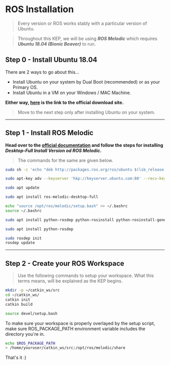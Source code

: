 # ROS Installation

> Every version or ROS works stably with a particular version of Ubuntu.

> Throughout this KEP, we will be using ***ROS Melodic*** which requires ***Ubuntu 18.04 (Bionic Beaver)*** to run.

## Step 0 - Install Ubuntu 18.04

There are 2 ways to go about this...

* Install Ubuntu on your system by Dual Boot (recommended) or as your Primary OS.
* Install Ubuntu in a VM on your Windows / MAC Machine.

**Either way, [here](https://releases.ubuntu.com/18.04.5/?_ga=2.151950462.655073189.1602001766-309397952.1602001766) is the link to the official download site.**

> Move to the next step only after installing Ubuntu on your system.

<hr>

## Step 1 - Install ROS Melodic

**Head over to the [official documentation](http://wiki.ros.org/melodic/Installation/Ubuntu) and follow the steps for installing *Desktop-Full Install Version od ROS Melodic*.**

> The commands for the same are given below.

```bash
sudo sh -c 'echo "deb http://packages.ros.org/ros/ubuntu $(lsb_release -sc) main" > /etc/apt/sources.list.d/ros-latest.list'
```

```bash
sudo apt-key adv --keyserver 'hkp://keyserver.ubuntu.com:80' --recv-key C1CF6E31E6BADE8868B172B4F42ED6FBAB17C654
```

```bash
sudo apt update
```

```bash
sudo apt install ros-melodic-desktop-full
```

```bash
echo "source /opt/ros/melodic/setup.bash" >> ~/.bashrc
source ~/.bashrc
```

```bash
sudo apt install python-rosdep python-rosinstall python-rosinstall-generator python-wstool build-essential python-catkin-tools
```

```bash
sudo apt install python-rosdep
```

```bash
sudo rosdep init
rosdep update
```

<hr>

## Step 2 - Create your ROS Workspace

> Use the following commands to setup your workspace. What this terms means, will be explained as the KEP begins.

```bash
mkdir -p ~/catkin_ws/src
cd ~/catkin_ws/
catkin init
catkin build
```

```bash
source devel/setup.bash
```

To make sure your workspace is properly overlayed by the setup script, make sure ROS_PACKAGE_PATH environment variable includes the directory you're in.

```bash
echo $ROS_PACKAGE_PATH
> /home/youruser/catkin_ws/src:/opt/ros/melodic/share
```

That's it :)
